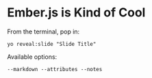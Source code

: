 
# Ember.js is Kind of Cool

From the terminal, pop in:

  ```yo reveal:slide "Slide Title"```

Available options:

 ```--markdown --attributes --notes```

